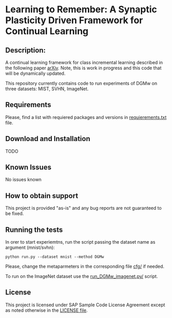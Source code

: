 # Learning to Remember: A Synaptic Plasticity Driven Framework for Continual Learning

## Description: 
A continual learning framework for class incremental learning described in the following paper [arXiv](https://arxiv.org/abs/1904.03137).
Note, this is work in progress and this code that will be dynamically updated.

This repository currently contains code to run experiments of DGMw on three datasets: MIST, SVHN, ImageNet.
## Requirements

Please, find a list with requiered packages and versions in [requierements.txt](https://github.com/SAP/machine-learning-dgm/blob/master/requierements.txt) file.

## Download and Installation

TODO

## Known Issues
No issues known

## How to obtain support
This project is provided "as-is" and any bug reports are not guaranteed to be fixed.

## Running the tests
In orer to start experiemtns, run the script passing the dataset name as argument (mnist/svhn):
```
python run.py --dataset mnist --method DGMw
```
Please, change the metaparmeters in the corresponding file [cfg/](https://github.com/SAP/machine-learning-dgm/tree/master/cfg) if needed.

To run on the ImageNet dataset use the [run_DGMw_imagenet.py/](https://github.com/SAP/machine-learning-dgm/tree/master/run_DGMw_imagenet.py) script.
## License

This project is licensed under SAP Sample Code License Agreement except as noted otherwise in the [LICENSE file](LICENSE.md).

